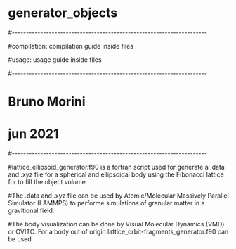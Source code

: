 # generator_objects

#---------------------------------------------------------------------

#compilation: compilation guide inside files

#usage: usage guide inside files

#---------------------------------------------------------------------

#                             Bruno Morini

#                              jun 2021

#---------------------------------------------------------------------

#lattice_ellipsoid_generator.f90 is a fortran script used for generate a .data and .xyz file for a spherical and ellipsoidal body using the Fibonacci lattice for to fill the object volume. 

#The .data and .xyz file can be used by Atomic/Molecular Massively Parallel Simulator (LAMMPS) to performe simulations of granular matter in a gravitional field. 

#The body visualization can be done by Visual Molecular Dynamics (VMD) or OVITO. For a body out of origin lattice_orbit-fragments_generator.f90 can be used.

